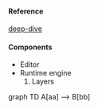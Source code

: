 #### Reference
[deep-dive](https://github.com/SyedAman/UnrealEngineDeepDive)
#### Components
- Editor
- Runtime engine
	1. Layers 

graph TD
	A[aa] --> B[bb]
